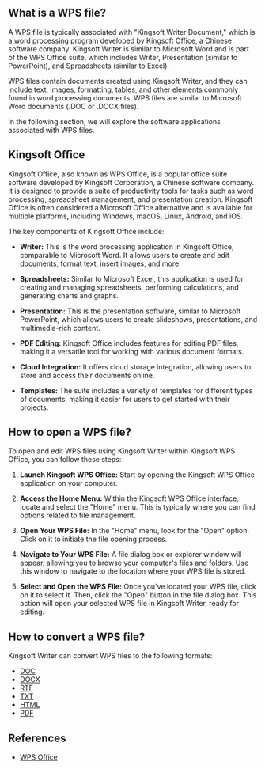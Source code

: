 ## What is a WPS file?

A WPS file is typically associated with "Kingsoft Writer Document," which is a word processing program developed by Kingsoft Office, a Chinese software company. Kingsoft Writer is similar to Microsoft Word and is part of the WPS Office suite, which includes Writer, Presentation (similar to PowerPoint), and Spreadsheets (similar to Excel).

WPS files contain documents created using Kingsoft Writer, and they can include text, images, formatting, tables, and other elements commonly found in word processing documents. WPS files are similar to Microsoft Word documents (.DOC or .DOCX files).

In the following section, we will explore the software applications associated with WPS files.

## Kingsoft Office

Kingsoft Office, also known as WPS Office, is a popular office suite software developed by Kingsoft Corporation, a Chinese software company. It is designed to provide a suite of productivity tools for tasks such as word processing, spreadsheet management, and presentation creation. Kingsoft Office is often considered a Microsoft Office alternative and is available for multiple platforms, including Windows, macOS, Linux, Android, and iOS.

The key components of Kingsoft Office include:

- **Writer:** This is the word processing application in Kingsoft Office, comparable to Microsoft Word. It allows users to create and edit documents, format text, insert images, and more.

- **Spreadsheets:** Similar to Microsoft Excel, this application is used for creating and managing spreadsheets, performing calculations, and generating charts and graphs.

- **Presentation:** This is the presentation software, similar to Microsoft PowerPoint, which allows users to create slideshows, presentations, and multimedia-rich content.

- **PDF Editing:** Kingsoft Office includes features for editing PDF files, making it a versatile tool for working with various document formats.

- **Cloud Integration:** It offers cloud storage integration, allowing users to store and access their documents online.

- **Templates:** The suite includes a variety of templates for different types of documents, making it easier for users to get started with their projects.

## How to open a WPS file?

To open and edit WPS files using Kingsoft Writer within Kingsoft WPS Office, you can follow these steps:

1. **Launch Kingsoft WPS Office:** Start by opening the Kingsoft WPS Office application on your computer.

2. **Access the Home Menu:** Within the Kingsoft WPS Office interface, locate and select the "Home" menu. This is typically where you can find options related to file management.

3. **Open Your WPS File:** In the "Home" menu, look for the "Open" option. Click on it to initiate the file opening process.

4. **Navigate to Your WPS File:** A file dialog box or explorer window will appear, allowing you to browse your computer's files and folders. Use this window to navigate to the location where your WPS file is stored.

5. **Select and Open the WPS File:** Once you've located your WPS file, click on it to select it. Then, click the "Open" button in the file dialog box. This action will open your selected WPS file in Kingsoft Writer, ready for editing.

## How to convert a WPS file?

Kingsoft Writer can convert WPS files to the following formats:

- [DOC](/word-processing/doc/)
- [DOCX](/word-processing/docx/)
- [RTF](/word-processing/rtf/)
- [TXT](/word-processing/txt/)
- [HTML](/web/html/)
- [PDF](/pdf/)

## References
* [WPS Office](https://en.wikipedia.org/wiki/WPS_Office)
